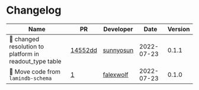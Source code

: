 # Changelog

<!-- prettier-ignore -->
Name | PR | Developer | Date | Version
--- | --- | --- | --- | ---
🎨 changed resolution to platform in readout_type table | [14552dd](https://github.com/laminlabs/lndb-schema-biology/commit/14552dd71cea463157f29201126ca9a2e259aded) | [sunnyosun](https://github.com/sunnyosun) | 2022-07-23 | 0.1.1
🚚 Move code from `lamindb-schema` | [1](https://github.com/laminlabs/lndb-schema-biology/pull/1) | [falexwolf](https://github.com/falexwolf) | 2022-07-23 | 0.1.0

